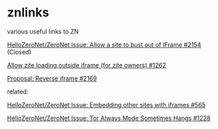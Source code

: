 # znlinks
various useful links to ZN

[HelloZeroNet/ZeroNet Issue: Allow a site to bust out of IFrame #2154](https://github.com/HelloZeroNet/ZeroNet/issues/2154) (Closed)

[Allow zite loading outside iframe (for zite owners) #1262 ](https://github.com/HelloZeroNet/ZeroNet/issues/2154)

[Proposal: Reverse iframe #2169](https://github.com/HelloZeroNet/ZeroNet/issues/2169)

related: 

[HelloZeroNet/ZeroNet Issue: Embedding other sites with iframes #565](https://github.com/HelloZeroNet/ZeroNet/issues/565)

[HelloZeroNet/ZeroNet Issue: Tor Always Mode Sometimes Hangs #1228](https://github.com/HelloZeroNet/ZeroNet/issues/1228)
